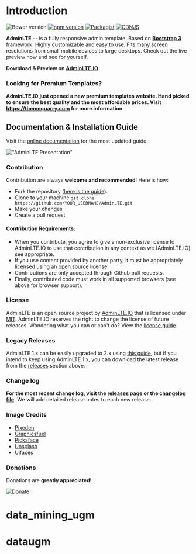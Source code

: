 Introduction
============

![Bower version](https://img.shields.io/bower/v/adminlte.svg)
[![npm version](https://img.shields.io/npm/v/admin-lte.svg)](https://www.npmjs.com/package/admin-lte)
[![Packagist](https://img.shields.io/packagist/v/almasaeed2010/adminlte.svg)](https://packagist.org/packages/almasaeed2010/adminlte)
[![CDNJS](https://img.shields.io/cdnjs/v/admin-lte.svg)](https://cdnjs.com/libraries/admin-lte)

**AdminLTE** -- is a fully responsive admin template. Based on **[Bootstrap 3](https://github.com/twbs/bootstrap)** framework. Highly customizable and easy to use. Fits many screen resolutions from small mobile devices to large desktops. Check out the live preview now and see for yourself.

**Download & Preview on [AdminLTE.IO](https://adminlte.io)**

### Looking for Premium Templates?
**AdminLTE.IO just opened a new premium templates website. Hand picked to ensure the best quality and the most affordable prices. Visit https://themequarry.com for more information.**

## Documentation & Installation Guide
Visit the [online documentation](https://adminlte.io/docs) for the most
updated guide.

!["AdminLTE Presentation"](https://adminlte.io/AdminLTE2.png "AdminLTE Presentation")

### Contribution
Contribution are always **welcome and recommended**! Here is how:

- Fork the repository ([here is the guide](https://help.github.com/articles/fork-a-repo/)).
- Clone to your machine ```git clone https://github.com/YOUR_USERNAME/AdminLTE.git```
- Make your changes
- Create a pull request

#### Contribution Requirements:

- When you contribute, you agree to give a non-exclusive license to AdminLTE.IO to use that contribution in any context as we (AdminLTE.IO) see appropriate.
- If you use content provided by another party, it must be appropriately licensed using an [open source](http://opensource.org/licenses) license.
- Contributions are only accepted through Github pull requests.
- Finally, contributed code must work in all supported browsers (see above for browser support).

### License
AdminLTE is an open source project by [AdminLTE.IO](https://adminlte.io) that is licensed under [MIT](http://opensource.org/licenses/MIT). AdminLTE.IO
reserves the right to change the license of future releases. Wondering what you can or can't do? View the [license guide](https://adminlte.io/docs/license).

### Legacy Releases
AdminLTE 1.x can be easily upgraded to 2.x using [this guide](https://adminlte.io/themes/AdminLTE/documentation/index.html#upgrade), but if you intend to keep using AdminLTE 1.x, you can download the latest release from the [releases](https://github.com/almasaeed2010/AdminLTE/releases) section above.

### Change log
**For the most recent change log, visit the [releases page](https://github.com/almasaeed2010/AdminLTE/releases) or the [changelog file](https://github.com/almasaeed2010/AdminLTE/blob/master/changelog.md).** We will add detailed release notes to each new release. 

### Image Credits
- [Pixeden](http://www.pixeden.com/psd-web-elements/flat-responsive-showcase-psd)
- [Graphicsfuel](http://www.graphicsfuel.com/2013/02/13-high-resolution-blur-backgrounds/)
- [Pickaface](http://pickaface.net/)
- [Unsplash](https://unsplash.com/)
- [Uifaces](http://uifaces.com/)

### Donations
Donations are **greatly appreciated!**

[![Donate](https://www.paypalobjects.com/en_US/i/btn/btn_donateCC_LG.gif "AdminLTE Presentation")](https://www.paypal.com/cgi-bin/webscr?cmd=_s-xclick&hosted_button_id=629XCUSXBHCBC "Donate")
# data_mining_ugm
# dataugm
